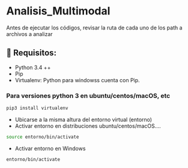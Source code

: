 # Analisis_Multimodal
Antes de ejecutar los códigos, revisar la ruta de cada uno de los path a archivos a analizar

## 🚦 Requisitos:
  * Python 3.4 ++
  * Pip
  * Virtualenv: Python  para windowss cuenta con Pip.
### Para versiones python 3 en ubuntu/centos/macOS, etc
```bash
pip3 install virtualenv
```
 * Ubicarse a la misma altura del entorno virtual (entorno)
 * Activar entorno en distribuciones  ubuntu/centos/macOS....
 ```bash
source entorno/bin/activate
```
 * Activar entorno en Windows
 
 ```bash
entorno/bin/activate
```
 


 

